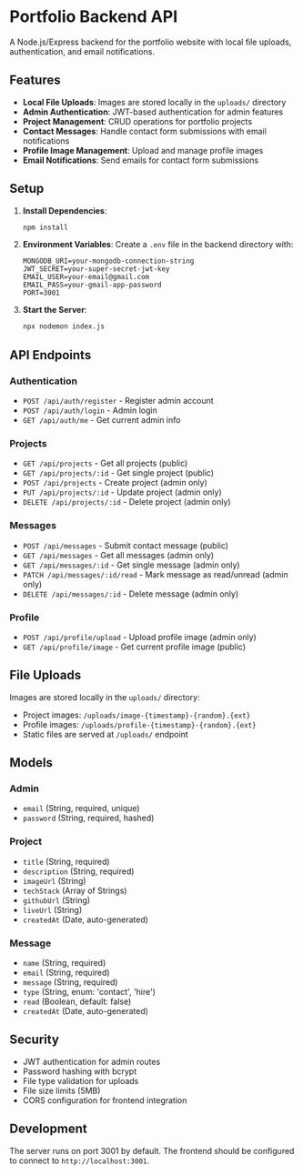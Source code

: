 # Portfolio Backend API

A Node.js/Express backend for the portfolio website with local file uploads, authentication, and email notifications.

## Features

- **Local File Uploads**: Images are stored locally in the `uploads/` directory
- **Admin Authentication**: JWT-based authentication for admin features
- **Project Management**: CRUD operations for portfolio projects
- **Contact Messages**: Handle contact form submissions with email notifications
- **Profile Image Management**: Upload and manage profile images
- **Email Notifications**: Send emails for contact form submissions

## Setup

1. **Install Dependencies**:
   ```bash
   npm install
   ```

2. **Environment Variables**:
   Create a `.env` file in the backend directory with:
   ```
   MONGODB_URI=your-mongodb-connection-string
   JWT_SECRET=your-super-secret-jwt-key
   EMAIL_USER=your-email@gmail.com
   EMAIL_PASS=your-gmail-app-password
   PORT=3001
   ```

3. **Start the Server**:
   ```bash
   npx nodemon index.js
   ```

## API Endpoints

### Authentication
- `POST /api/auth/register` - Register admin account
- `POST /api/auth/login` - Admin login
- `GET /api/auth/me` - Get current admin info

### Projects
- `GET /api/projects` - Get all projects (public)
- `GET /api/projects/:id` - Get single project (public)
- `POST /api/projects` - Create project (admin only)
- `PUT /api/projects/:id` - Update project (admin only)
- `DELETE /api/projects/:id` - Delete project (admin only)

### Messages
- `POST /api/messages` - Submit contact message (public)
- `GET /api/messages` - Get all messages (admin only)
- `GET /api/messages/:id` - Get single message (admin only)
- `PATCH /api/messages/:id/read` - Mark message as read/unread (admin only)
- `DELETE /api/messages/:id` - Delete message (admin only)

### Profile
- `POST /api/profile/upload` - Upload profile image (admin only)
- `GET /api/profile/image` - Get current profile image (public)

## File Uploads

Images are stored locally in the `uploads/` directory:
- Project images: `/uploads/image-{timestamp}-{random}.{ext}`
- Profile images: `/uploads/profile-{timestamp}-{random}.{ext}`
- Static files are served at `/uploads/` endpoint

## Models

### Admin
- `email` (String, required, unique)
- `password` (String, required, hashed)

### Project
- `title` (String, required)
- `description` (String, required)
- `imageUrl` (String)
- `techStack` (Array of Strings)
- `githubUrl` (String)
- `liveUrl` (String)
- `createdAt` (Date, auto-generated)

### Message
- `name` (String, required)
- `email` (String, required)
- `message` (String, required)
- `type` (String, enum: 'contact', 'hire')
- `read` (Boolean, default: false)
- `createdAt` (Date, auto-generated)

## Security

- JWT authentication for admin routes
- Password hashing with bcrypt
- File type validation for uploads
- File size limits (5MB)
- CORS configuration for frontend integration

## Development

The server runs on port 3001 by default. The frontend should be configured to connect to `http://localhost:3001`. 